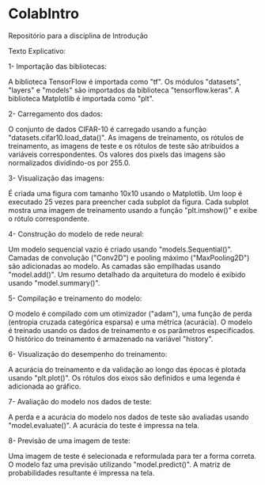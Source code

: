 # ColabIntro
Repositório para a disciplina de Introdução

Texto Explicativo:

1- Importação das bibliotecas:

A biblioteca TensorFlow é importada como "tf".
Os módulos "datasets", "layers" e "models" são importados da biblioteca "tensorflow.keras".
A biblioteca Matplotlib é importada como "plt".

2- Carregamento dos dados:

O conjunto de dados CIFAR-10 é carregado usando a função "datasets.cifar10.load_data()".
As imagens de treinamento, os rótulos de treinamento, as imagens de teste e os rótulos de teste são atribuídos a variáveis correspondentes.
Os valores dos pixels das imagens são normalizados dividindo-os por 255.0.

3- Visualização das imagens:

É criada uma figura com tamanho 10x10 usando o Matplotlib.
Um loop é executado 25 vezes para preencher cada subplot da figura.
Cada subplot mostra uma imagem de treinamento usando a função "plt.imshow()" e exibe o rótulo correspondente.

4- Construção do modelo de rede neural:

Um modelo sequencial vazio é criado usando "models.Sequential()".
Camadas de convolução ("Conv2D") e pooling máximo ("MaxPooling2D") são adicionadas ao modelo.
As camadas são empilhadas usando "model.add()".
Um resumo detalhado da arquitetura do modelo é exibido usando "model.summary()".

5- Compilação e treinamento do modelo:

O modelo é compilado com um otimizador ("adam"), uma função de perda (entropia cruzada categórica esparsa) e uma métrica (acurácia).
O modelo é treinado usando os dados de treinamento e os parâmetros especificados.
O histórico do treinamento é armazenado na variável "history".

6- Visualização do desempenho do treinamento:

A acurácia do treinamento e da validação ao longo das épocas é plotada usando "plt.plot()".
Os rótulos dos eixos são definidos e uma legenda é adicionada ao gráfico.

7- Avaliação do modelo nos dados de teste:

A perda e a acurácia do modelo nos dados de teste são avaliadas usando "model.evaluate()".
A acurácia do teste é impressa na tela.

8- Previsão de uma imagem de teste:

Uma imagem de teste é selecionada e reformulada para ter a forma correta.
O modelo faz uma previsão utilizando "model.predict()".
A matriz de probabilidades resultante é impressa na tela.
